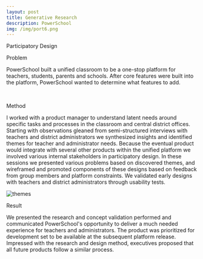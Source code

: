 ```yaml
---
layout: post
title: Generative Research
description: PowerSchool
img: /img/port6.png
---
```


<div class="img_row">
	<img class="col three" src="{{ site.baseurl }}/img/participatory.jpg" alt="" title="Participatory Design"/>
</div>
<div class="col three caption">
	Participatory Design
</div>


Problem

PowerSchool built a unified classroom to be a one-stop platform for teachers, students, parents and schools. After core features were built into the platform, PowerSchool wanted to determine what features to add.

<div class="img_row">
	  <img class="col one" src="{{ site.baseurl }}/img/stickies.jpg" alt="" title="affinity diagramming"/>
	  <img class="col two" src="{{ site.baseurl }}/img/card1.png" alt="" title="prototypes"/>
	</div>


Method

I worked with a product manager to understand latent needs around specific tasks and processes in the classroom and central district offices. Starting with observations gleaned from semi-structured interviews with teachers and district administrators we synthesized insights and identified themes for teacher and administrator needs. Because the eventual product would integrate with several other products within the unified platform we involved various internal stakeholders in participatory design. In these sessions we presented various problems based on discovered themes, and wireframed and promoted components of these designs based on feedback from group members and platform constraints. We validated early designs with teachers and district administrators through usability tests. 

<div class="img_row">
	<img class="col three" src="{{ site.baseurl }}/img/theme.png" alt="themes" title="themes"/>
</div>

Result

We presented the research and concept validation performed and communicated PowerSchool's opportunity to deliver a much needed experience for teachers and administrators. The product was prioritized for development set to be available at the subsequent platform release. Impressed with the research and design method, executives proposed that all future products follow a similar process.  

